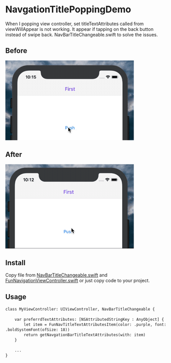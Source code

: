 # NavgationTitlePoppingDemo

When I popping view controller, set titleTextAttributes called from viewWillAppear is not working. It appear if tapping on the back button instead of swipe back. NavBarTitleChangeable.swift to solve the issues.

## Before
![](https://github.com/wiiale/NavgationTitlePoppingDemo/blob/master/gifs/before.gif)

## After
![](https://github.com/wiiale/NavgationTitlePoppingDemo/blob/master/gifs/after.gif)

## Install

Copy file from [NavBarTitleChangeable.swift](NavBarTitleChangeable.swift) and [FunNavigationViewController.swift](FunNavigationViewController.swift) or just copy code to your project.

## Usage

```
class MyViewController: UIViewController, NavBarTitleChangeable {

    var preferrdTextAttributes: [NSAttributedStringKey : AnyObject] {
        let item = FunNavTitleTextAttributesItem(color: .purple, font:  .boldSystemFont(ofSize: 18))
        return getNavgationBarTitleTextAttributes(with: item)
    }
    
    ...
}
```
